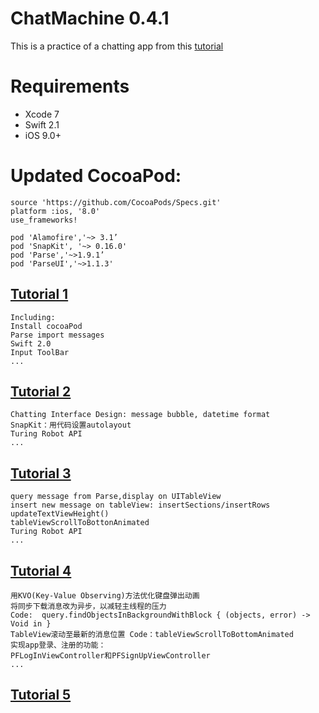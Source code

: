 # ChatMachine 0.4.1
This is a practice of a chatting app from this [tutorial](http://www.jianshu.com/p/1f93e0fec8a5) 

# Requirements
* Xcode 7 
* Swift 2.1
* iOS 9.0+


# Updated CocoaPod:
```
source 'https://github.com/CocoaPods/Specs.git'
platform :ios, '8.0'
use_frameworks!

pod 'Alamofire','~> 3.1’
pod 'SnapKit', '~> 0.16.0'
pod 'Parse','~>1.9.1’
pod 'ParseUI','~>1.1.3'
```

## [Tutorial 1](http://www.jianshu.com/p/1f93e0fec8a5) 
```
Including:
Install cocoaPod
Parse import messages
Swift 2.0
Input ToolBar
...
```
## [Tutorial 2](http://www.jianshu.com/p/f2488a659688)
```
Chatting Interface Design: message bubble, datetime format
SnapKit：用代码设置autolayout
Turing Robot API
...
```
## [Tutorial 3](http://www.jianshu.com/p/a09ceaebe797)
```
query message from Parse,display on UITableView
insert new message on tableView: insertSections/insertRows
updateTextViewHeight()
tableViewScrollToBottonAnimated
Turing Robot API
...
```

## [Tutorial 4](http://www.jianshu.com/p/91545cde4f8d)
```
用KVO(Key-Value Observing)方法优化键盘弹出动画
将同步下载消息改为异步，以减轻主线程的压力
Code:  query.findObjectsInBackgroundWithBlock { (objects, error) -> Void in }
TableView滚动至最新的消息位置 Code：tableViewScrollToBottomAnimated
实现app登录、注册的功能：
PFLogInViewController和PFSignUpViewController
...
```

## [Tutorial 5](http://www.jianshu.com/p/6bf05564fe27)

